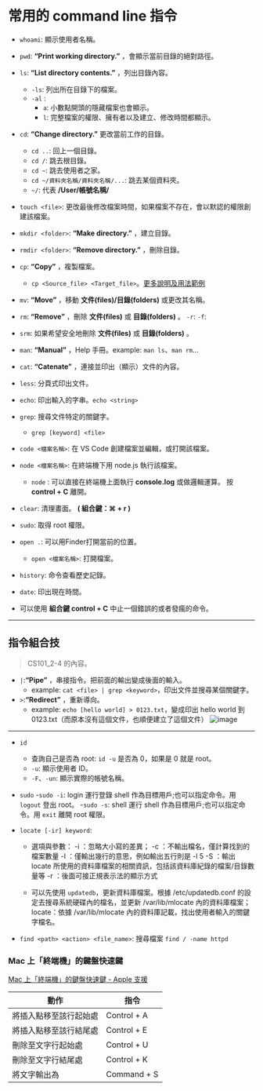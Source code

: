 # 常用的 command line 指令

- `whoami`: 顯示使用者名稱。
- `pwd`: __“Print working directory.”__ ，會顯示當前目錄的絕對路徑。
- `ls`:  __“List directory contents.”__ ，列出目錄內容。
    - `-ls`: 列出所在目錄下的檔案。
    - `-al` :
      - `a`: 小數點開頭的隱藏檔案也會顯示。
      - `l`: 完整檔案的權限、擁有者以及建立、修改時間都顯示。


- `cd`: __“Change directory.”__ 更改當前工作的目錄。
    - `cd ..`: 回上一個目錄。
    - `cd /`: 跳去根目錄。
    - `cd ~`: 跳去使用者之家。
    - `cd ~/資料夾名稱/資料夾名稱/...`: 跳去某個資料夾。
    - `~/`: 代表 __/User/帳號名稱/__

  
- `touch <file>`: 更改最後修改檔案時間，如果檔案不存在，會以默認的權限創建該檔案。
- `mkdir <folder>`:  __“Make directory.”__ ，建立目錄。
- `rmdir <folder>`:  __“Remove directory.”__ ，刪除目錄。
- `cp`: __“Copy”__ ，複製檔案。
    -  `cp <Source_file> <Target_file>`。[更多說明及用法範例](https://ss64.com/osx/cp.html)
- `mv`: __“Move”__ ，移動 __文件(files)/目錄(folders)__ 或更改其名稱。 
- `rm`: __“Remove”__ ，刪除 __文件(files)__ 或 __目錄(folders)__ 。
    `-r`: 
    `-f`:
- `srm`: 如果希望安全地刪除 __文件(files)__ 或 __目錄(folders)__ 。
- `man`: __“Manual”__ ，Help 手冊。example: `man ls`、`man rm`...

- `cat`: __“Catenate”__  ，連接並印出（顯示）文件的內容。
- `less`: 分頁式印出文件。
- `echo`: 印出輸入的字串。`echo <string>`
- `grep`: 搜尋文件特定的關鍵字。
    - `grep [keyword] <file>`
- `code <檔案名稱>`: 在 VS Code 創建檔案並編輯，或打開該檔案。
- `node <檔案名稱>`: 在終端機下用 node.js 執行該檔案。
   - `node` : 可以直接在終端機上面執行 __console.log__ 或做邏輯運算。 按 __control + C__ 離開。

- `clear`: 清理畫面。 __( 組合鍵：⌘ + r )__
- `sudo`: 取得 root 權限。
- `open .`: 可以用Finder打開當前的位置。
   - `open <檔案名稱>`:  打開檔案。
- `history`: 命令查看歷史記錄。
- `date`: 印出現在時間。
- 可以使用 __組合鍵 control + C__ 中止一個錯誤的或者發瘋的命令。

---

## 指令組合技

> CS101_2-4 的內容。

- `|`:__“Pipe”__ ，串接指令。把前面的輸出變成後面的輸入。
    - example: `cat <file> | grep <keyword>`，印出文件並搜尋某個關鍵字。
- `>`:__“Redirect”__ ，重新導向。
    - example: `echo [hello world] > 0123.txt`，變成印出 hello world 到 0123.txt（而原本沒有這個文件，也順便建立了這個文件）
![image](https://ppt.cc/fedm5x@.png)


---

- `id`
  - 查詢自己是否為 root: `id -u` 是否為 0，如果是 0 就是 root。
  - `-u`: 顯示使用者 ID。
  - `-F`、`-un`: 顯示實際的帳號名稱。

- `sudo`
  -`sudo -i`: login 運行登錄 shell 作為目標用戶;也可以指定命令。用 `logout` 登出 root。
  -`sudo -s`: shell 運行 shell 作為目標用戶;也可以指定命令。用 `exit` 離開 root 權限。

- `locate [-ir] keyword`:

   - 選項與參數：
      -i  ：忽略大小寫的差異；
      -c  ：不輸出檔名，僅計算找到的檔案數量
      -l  ：僅輸出幾行的意思，例如輸出五行則是 -l 5
      -S  ：輸出 locate 所使用的資料庫檔案的相關資訊，包括該資料庫紀錄的檔案/目錄數量等
      -r  ：後面可接正規表示法的顯示方式

   - 可以先使用 `updatedb`，更新資料庫檔案。根據 /etc/updatedb.conf 的設定去搜尋系統硬碟內的檔名，並更新 /var/lib/mlocate 內的資料庫檔案；
   locate：依據 /var/lib/mlocate 內的資料庫記載，找出使用者輸入的關鍵字檔名。

- `find <path> <action> <file_name>`: 搜尋檔案
    `find / -name httpd`

### Mac 上「終端機」的鍵盤快速鍵

[Mac 上「終端機」的鍵盤快速鍵 - Apple 支援](https://support.apple.com/zh-tw/guide/terminal/trmlshtcts/mac)

   動作 | 指令
-------|-------
將插入點移至該行起始處 | Control + A
將插入點移至該行結尾處 | Control + E
刪除至文字行起始處 | Control + U
刪除至文字行結尾處 | Control + K
將文字輸出為 | Command + S
